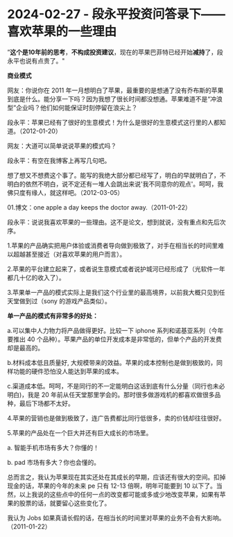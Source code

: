 # 2024-02-27 - 段永平投资问答录下——喜欢苹果的一些理由

”**这个是10年前的思考**，**不构成投资建议**，现在的苹果巴菲特已经开始**减持**了，段永平也说有点贵了。"

**商业模式**

网友：你说你在 2011 年一月想明白了苹果，最重要的是想通了没有乔布斯的苹果到底是什么。能分享一下吗？因为我想了很长时间都没想通。苹果难道不是“冲浪型”企业吗？他们如何能保证时刻停留在浪尖上？

段永平：苹果已经有了很好的生意模式！为什么是很好的生意模式这行里的人都知道。（2012-01-20）

网友：大道可以简单说说苹果的模式吗？

段永平：有空在我博客上再写几句吧。

想了想又不想费这个事了。能写的我绝大部分都已经写了，明白的早就明白了，不明白的依然不明白，说不定还有一堆人会跳出来说'我不同意你的观点'。呵呵，我佛只度有缘人，就这样吧。（2012-03-05）

01.博文：one apple a day keeps the doctor away.（2011-01-22）

段永平：说说我喜欢苹果的一些理由。这不是论文，想到就说，没有重点和先后次序。

1.苹果的产品确实把用户体验或消费者导向做到极致了，对手在相当长的时间里难以超越甚至接近（对喜欢苹果的用户而言）。

2.苹果的平台建立起来了，或者说生意模式或者说护城河已经形成了（光软件一年都几十亿的收入了）。

3.苹果单一产品的模式实际上是我们这个行业里的最高境界，以前我大概只见到任天堂做到过（sony 的游戏产品类似）。

**单一产品的模式有非常多的好处：**

a.可以集中人力物力将产品做得更好。比较一下 iphone 系列和诺基亚系列（今年要推出 40 个品种）。苹果产品的单位开发成本是非常低的，但单个产品的开发费却是最高的。

b.材料成本低且质量好, 大规模带来的效益。苹果的成本控制也是做到极致的，同样功能的硬件恐怕没人能达到苹果的成本。

c.渠道成本低。呵呵，不是同行的不一定能明白这话到底有什么分量（同行也未必明白)，我是 20 年前从任天堂那里学会的。那时很多做游戏机的都喜欢做很多品种，最后下场都不太好。

4.苹果的营销也是做到极致了，连广告费都比同行低很多，卖的价钱却往往很好。

5.苹果的产品处在一个巨大并还有巨大成长的市场里。

a. 智能手机市场有多大？你懂的！

b. pad 市场有多大？你也会懂的。

总而言之，我认为苹果现在其实还处在其成长的早期，应该还有很大的空间。扣掉现金的话，苹果的今年的未来 pe 只有 12-13 倍啊，明年可能要到 10 以下了。当然，以上我说的这些点中的任何一点的改变都可能或多或少地改变苹果，如果有苹果的股票的话，就要留心这些变化了。

我认为 Jobs 如果真请长假的话，在相当长的时间里对苹果的业务不会有大影响。（2011-01-22）